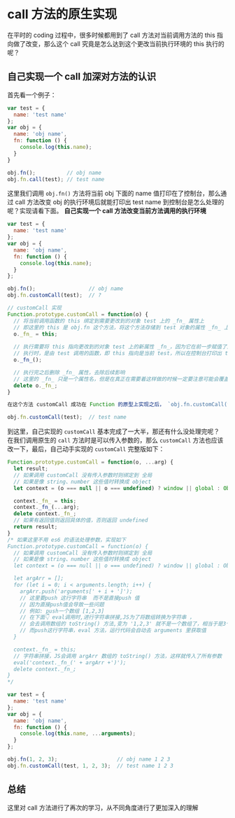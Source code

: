 # call 方法的原生实现

在平时的 coding 过程中，很多时候都用到了 call 方法对当前调用方法的 this 指向做了改变，那么这个 call 究竟是怎么达到这个更改当前执行环境的 this 执行的呢？

## 自己实现一个 call 加深对方法的认识

首先看一个例子：

``` javascript
var test = {
  name: 'test name'
};
var obj = {
  name: 'obj name',
  fn: function () {
    console.log(this.name);
  }
}

obj.fn();          // obj name
obj.fn.call(test); // test name
```

这里我们调用 `obj.fn()` 方法将当前 obj 下面的 name 值打印在了控制台，那么通过 call 方法改变 obj 的执行环境后就能打印出 test name 到控制台是怎么处理的呢？实现请看下面。
**自己实现一个 call 方法改变当前方法调用的执行环境**

``` javascript
var test = {
  name: 'test name'
};
var obj = {
  name: 'obj name',
  fn: function () {
    console.log(this.name);
  }
};

obj.fn();                 // obj name
obj.fn.customCall(test);  // ?

// customCall 实现
Function.prototype.customCall = function(o) {
  // 将当前调用函数的 this 绑定到需要更改到的对象 test 上的 _fn_ 属性上
  // 即这里的 this 是 obj.fn 这个方法，将这个方法存储到 test 对象的属性 _fn_ 上
  o._fn_ = this;
  
  // 执行需要将 this 指向更改到的对象 test 上的新属性 _fn_，因为它在前一步赋值了函数 fn:function(){console.log(this.name);}
  // 执行时，是由 test 调用的函数，即 this 指向是当前 test，所以在控制台打印出 test name
  o._fn_();

  // 执行完之后删除 _fn_ 属性，去除后续影响
  // 这里的 _fn_ 只是一个属性名，但是在真正在需要着这样做的时候一定要注意可能会覆盖 o 上的原有属性，取名也很重要
  delete o._fn_;
}

在这个方法 customCall 成功在 Function 的原型上实现之后， `obj.fn.customCall(test)` 就能够成功打印出 test name 了。

obj.fn.customCall(test);  // test name
```

到这里，自己实现的 `customCall` 基本完成了一大半，那还有什么没处理完呢？  
在我们调用原生的 `call` 方法时是可以传入参数的，那么 `customCall` 方法也应该改一下，最后，自己动手实现的 `customCall` 完整版如下：

``` javascript
Function.prototype.customCall = function(o, ...arg) {
  let result;
  // 如果调用 customCall 没有传入参数时则绑定到 全局
  // 如果是像 string、number 这些值时转换成 object
  let context = (o === null || o === undefined) ? window || global : Object(o);

  context._fn_ = this;
  context._fn_(...arg);
  delete context._fn_;
  // 如果有返回值则返回具体的值，否则返回 undefined
  return result;
}
/* 如果这里不用 es6 的语法处理参数，实现如下
Function.prototype.customCall = function(o) {
  // 如果调用 customCall 没有传入参数时则绑定到 全局
  // 如果是像 string、number 这些值时转换成 object
  let context = (o === null || o === undefined) ? window || global : Object(o);

  let argArr = [];
  for (let i = 0; i < arguments.length; i++) {
    argArr.push('arguments[' + i + ']');
    // 这里要push 这行字符串  而不是直接push 值
    // 因为直接push值会导致一些问题
    // 例如: push一个数组 [1,2,3]
    // 在下面👇 eval调用时,进行字符串拼接,JS为了将数组转换为字符串 ，
    // 会去调用数组的 toString() 方法,变为 '1,2,3' 就不是一个数组了，相当于是3个参数.
    // 而push这行字符串，eval 方法，运行代码会自动去 arguments 里获取值
  }

  context._fn_ = this;
  // 字符串拼接，JS会调用 argArr 数组的 toString() 方法，这样就传入了所有参数
  eval('context._fn_(' + argArr +')');
  delete context._fn_;
}
*/

var test = {
  name: 'test name'
};
var obj = {
  name: 'obj name',
  fn: function () {
    console.log(this.name, ...arguments);
  }
};

obj.fn(1, 2, 3);                   // obj name 1 2 3
obj.fn.customCall(test, 1, 2, 3);  // test name 1 2 3
```

## 总结

这里对 call 方法进行了再次的学习，从不同角度进行了更加深入的理解